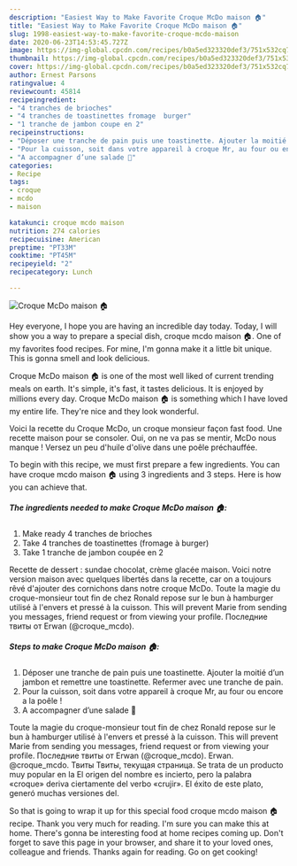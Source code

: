 ```yaml
---
description: "Easiest Way to Make Favorite Croque McDo maison 🏠"
title: "Easiest Way to Make Favorite Croque McDo maison 🏠"
slug: 1998-easiest-way-to-make-favorite-croque-mcdo-maison
date: 2020-06-23T14:53:45.727Z
image: https://img-global.cpcdn.com/recipes/b0a5ed323320def3/751x532cq70/croque-mcdo-maison-🏠-photo-principale-de-la-recette.jpg
thumbnail: https://img-global.cpcdn.com/recipes/b0a5ed323320def3/751x532cq70/croque-mcdo-maison-🏠-photo-principale-de-la-recette.jpg
cover: https://img-global.cpcdn.com/recipes/b0a5ed323320def3/751x532cq70/croque-mcdo-maison-🏠-photo-principale-de-la-recette.jpg
author: Ernest Parsons
ratingvalue: 4
reviewcount: 45814
recipeingredient:
- "4 tranches de brioches"
- "4 tranches de toastinettes fromage  burger"
- "1 tranche de jambon coupe en 2"
recipeinstructions:
- "Déposer une tranche de pain puis une toastinette. Ajouter la moitié d’un jambon et remettre une toastinette. Refermer avec une tranche de pain."
- "Pour la cuisson, soit dans votre appareil à croque Mr, au four ou encore a la poêle !"
- "A accompagner d’une salade 🥗"
categories:
- Recipe
tags:
- croque
- mcdo
- maison

katakunci: croque mcdo maison 
nutrition: 274 calories
recipecuisine: American
preptime: "PT33M"
cooktime: "PT45M"
recipeyield: "2"
recipecategory: Lunch

---
```



![Croque McDo maison 🏠](https://img-global.cpcdn.com/recipes/b0a5ed323320def3/751x532cq70/croque-mcdo-maison-🏠-photo-principale-de-la-recette.jpg)

Hey everyone, I hope you are having an incredible day today. Today, I will show you a way to prepare a special dish, croque mcdo maison 🏠. One of my favorites food recipes. For mine, I'm gonna make it a little bit unique. This is gonna smell and look delicious.

Croque McDo maison 🏠 is one of the most well liked of current trending meals on earth. It's simple, it's fast, it tastes delicious. It is enjoyed by millions every day. Croque McDo maison 🏠 is something which I have loved my entire life. They're nice and they look wonderful.

Voici la recette du Croque McDo, un croque monsieur façon fast food. Une recette maison pour se consoler. Oui, on ne va pas se mentir, McDo nous manque ! Versez un peu d&#39;huile d&#39;olive dans une poêle préchauffée.


To begin with this recipe, we must first prepare a few ingredients. You can have croque mcdo maison 🏠 using 3 ingredients and 3 steps. Here is how you can achieve that.

<!--inarticleads1-->

##### The ingredients needed to make Croque McDo maison 🏠:

1. Make ready 4 tranches de brioches
1. Take 4 tranches de toastinettes (fromage à burger)
1. Take 1 tranche de jambon coupée en 2


Recette de dessert : sundae chocolat, crème glacée maison. Voici notre version maison avec quelques libertés dans la recette, car on a toujours rêvé d&#39;ajouter des cornichons dans notre croque McDo. Toute la magie du croque-monsieur tout fin de chez Ronald repose sur le bun à hamburger utilisé à l&#39;envers et pressé à la cuisson. This will prevent Marie from sending you messages, friend request or from viewing your profile. Последние твиты от Erwan (@croque_mcdo). 

<!--inarticleads2-->

##### Steps to make Croque McDo maison 🏠:

1. Déposer une tranche de pain puis une toastinette. Ajouter la moitié d’un jambon et remettre une toastinette. Refermer avec une tranche de pain.
1. Pour la cuisson, soit dans votre appareil à croque Mr, au four ou encore a la poêle !
1. A accompagner d’une salade 🥗


Toute la magie du croque-monsieur tout fin de chez Ronald repose sur le bun à hamburger utilisé à l&#39;envers et pressé à la cuisson. This will prevent Marie from sending you messages, friend request or from viewing your profile. Последние твиты от Erwan (@croque_mcdo). Erwan. @croque_mcdo. Твиты Твиты, текущая страница. Se trata de un producto muy popular en la El origen del nombre es incierto, pero la palabra «croque» deriva ciertamente del verbo «crujir». El éxito de este plato, generó muchas versiones del. 

So that is going to wrap it up for this special food croque mcdo maison 🏠 recipe. Thank you very much for reading. I'm sure you can make this at home. There's gonna be interesting food at home recipes coming up. Don't forget to save this page in your browser, and share it to your loved ones, colleague and friends. Thanks again for reading. Go on get cooking!
